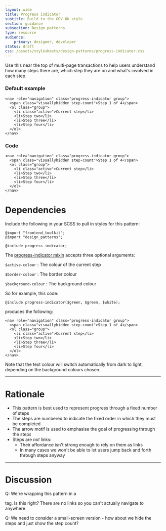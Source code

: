 ```yaml
---
layout: wide
title: Progress indicator
subtitle: Build to the GOV.UK style 
section: guidance
subsection: Design patterns
type: resource
audience: 
    primary: designer, developer
status: draft
css: /assets/stylesheets/design-patterns/progress-indicator.css
---
```


Use this near the top of multi-page transactions to help users understand how
many steps there are, which step they are on and what's involved in each step.


### Default example
<div class="pattern-example">
  <div class="inner">

    <nav role="navigation" class="progress-indicator group">
      <span class="visuallyhidden step-count">Step 1 of 4</span>
      <ol class="group">
        <li class="active">Current step</li>
        <li>Step two</li>
        <li>Step three</li>
        <li>Step four</li>
      </ol>
    </nav>

  </div>
</div>

### Code


    <nav role="navigation" class="progress-indicator group">
      <span class="visuallyhidden step-count">Step 1 of 4</span>
      <ol class="group">
        <li class="active">Current step</li>
        <li>Step two</li>
        <li>Step three</li>
        <li>Step four</li>
      </ol>
    </nav>



# Dependencies

Include the following in your SCSS to pull in styles for this pattern:

    @import "frontend_toolkit";
    @import "design_patterns";
    
    @include progress-indicator;

The [progress-indicator mixin](https://github.com/alphagov/prototyping/blob/master/_includes/scss/design-patterns/_progress-indicator.scss) accepts three optional arguments:

`$active-colour` : The colour of the current step

`$border-colour` : The border colour

`$background-colour` : The background colour


So for example, this code:

    @include progress-indicator($green, $green, $white);

produces the following:

<div class="alt pattern-example">
  <div class="inner">

    <nav role="navigation" class="progress-indicator group">
      <span class="visuallyhidden step-count">Step 1 of 4</span>
      <ol class="group">
        <li class="active">Current step</li>
        <li>Step two</li>
        <li>Step three</li>
        <li>Step four</li>
      </ol>
    </nav>

  </div>
</div>

Note that the text colour will switch automatically from dark to light, depending on the background colours chosen.

* * *

# Rationale

* This pattern is best used to represent progress through a fixed number of steps
* The steps are numbered to indicate the fixed order in which they must be completed
* The arrow motif is used to emphasise the goal of progressing through the steps
* Steps are *not* links:
  * Their affordance isn't strong enough to rely on them as links
  * In many cases we won't be able to let users jump back and forth through steps anyway

* * * 

# Discussion

Q: We're wrapping this pattern in a <nav> tag. Is this right? There are no links so you can't actually
navigate to anywhere.

Q: We need to consider a small-screen version - how about we hide the steps and just show the step count?

